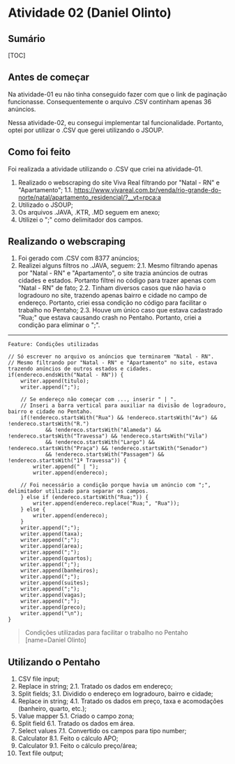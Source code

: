 Atividade 02 (Daniel Olinto)
===

## Sumário

[TOC]

## Antes de começar

Na atividade-01 eu não tinha conseguido fazer com que o link de paginação funcionasse. Consequentemente o arquivo .CSV continham apenas 36 anúncios.

Nessa atividade-02, eu consegui implementar tal funcionalidade. Portanto, optei por utilizar o .CSV que gerei utilizando o JSOUP.

## Como foi feito

Foi realizada a atividade utilizando o .CSV que criei na atividade-01.

1. Realizado o webscraping do site Viva Real filtrando por "Natal - RN" e "Apartamento";
    1.1. https://www.vivareal.com.br/venda/rio-grande-do-norte/natal/apartamento_residencial/?__vt=rpca:a 
2. Utilizado o JSOUP;
3. Os arquivos .JAVA, .KTR, .MD seguem em anexo;
4. Utilizei o ";" como delimitador dos campos.

## Realizando o webscraping

1. Foi gerado com .CSV com 8377 anúncios;
2. Realizei alguns filtros no .JAVA, seguem:
    2.1. Mesmo filtrando apenas por "Natal - RN" e "Apartamento", o site trazia anúncios de outras cidades e estados. Portanto filtrei no código para trazer apenas com "Natal - RN" de fato;
    2.2. Tinham diversos casos que não havia o logradouro no site, trazendo apenas bairro e cidade no campo de endereço. Portanto, criei essa condição no código para facilitar o trabalho no Pentaho;
    2.3. Houve um único caso que estava cadastrado "Rua;" que estava causando crash no Pentaho. Portanto, criei a condição para eliminar o ";".

---

```java=
Feature: Condições utilizadas

// Só escrever no arquivo os anúncios que terminarem "Natal - RN".
// Mesmo filtrando por "Natal - RN" e "Apartamento" no site, estava trazendo anúncios de outros estados e cidades. 
if(endereco.endsWith("Natal - RN")) {
    writer.append(titulo);
    writer.append(";");

    // Se endereço não começar com ..., inserir " | ".
    // Inseri a barra vertical para auxiliar na divisão de logradouro, bairro e cidade no Pentaho.
    if(!endereco.startsWith("Rua") && !endereco.startsWith("Av") && !endereco.startsWith("R.") 
            && !endereco.startsWith("Alameda") && !endereco.startsWith("Travessa") && !endereco.startsWith("Vila")
            && !endereco.startsWith("Largo") && !endereco.startsWith("Praça") && !endereco.startsWith("Senador")
            && !endereco.startsWith("Passagem") && !endereco.startsWith("1ª Travessa")) {
        writer.append(" | ");
        writer.append(endereco);

    // Foi necessário a condição porque havia um anúncio com ";", delimitador utilizado para separar os campos.
    } else if (endereco.startsWith("Rua;")) {
        writer.append(endereco.replace("Rua;", "Rua"));
    } else {
        writer.append(endereco);
    }
    writer.append(";");
    writer.append(taxa);
    writer.append(";");
    writer.append(area);
    writer.append(";");
    writer.append(quartos);
    writer.append(";");
    writer.append(banheiros);
    writer.append(";");
    writer.append(suites);
    writer.append(";");
    writer.append(vagas);
    writer.append(";");
    writer.append(preco);
    writer.append("\n");
}
```
> Condições utilizadas para facilitar o trabalho no Pentaho [name=Daniel Olinto]

## Utilizando o Pentaho

1. CSV file input;
2. Replace in string;
    2.1. Tratado os dados em endereço;
3. Split fields;
    3.1. Dividido o endereço em logradouro, bairro e cidade;
4. Replace in string;
    4.1. Tratado os dados em preço, taxa e acomodações (banheiro, quarto, etc.);
5. Value mapper
    5.1. Criado o campo zona;
6. Split field
    6.1. Tratado os dados em área.
7. Select values
    7.1. Convertido os campos para tipo number;
8. Calculator
    8.1. Feito o cálculo APO;
9. Calculator
    9.1. Feito o cálculo preço/área;
10. Text file output;